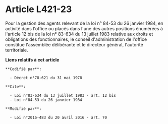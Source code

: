 # Article L421-23

Pour la gestion des agents relevant de la loi n° 84-53 du 26 janvier 1984, en activité dans l'office ou placés dans l'une des
autres positions énumérées à l'article   12 bis de la loi n° 83-634 du 13 juillet 1983 relative aux droits et obligations des
fonctionnaires, le conseil d'administration de l'office constitue l'assemblée délibérante et le directeur général, l'autorité
territoriale.

**Liens relatifs à cet article**

	**Codifié par**:

	  - Décret n°78-621 du 31 mai 1978

	**Cite**:

	  - Loi n°83-634 du 13 juillet 1983 - art. 12 bis
	  - Loi n°84-53 du 26 janvier 1984

	**Modifié par**:

	  - Loi n°2016-483 du 20 avril 2016 - art. 70
